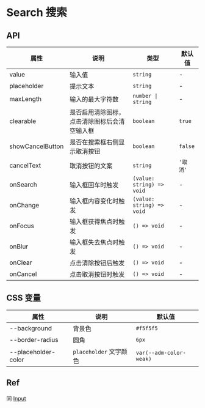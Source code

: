 # Search 搜索

<code src="./demos/demo1.tsx"></code>

## API

| 属性             | 说明                                         | 类型                      | 默认值   |
| ---------------- | -------------------------------------------- | ------------------------- | -------- |
| value            | 输入值                                       | `string`                  | -        |
| placeholder      | 提示文本                                     | `string`                  | -        |
| maxLength        | 输入的最大字符数                             | `number \| string`        | -        |
| clearable        | 是否启用清除图标，点击清除图标后会清空输入框 | `boolean`                 | `true`   |
| showCancelButton | 是否在搜索框右侧显示取消按钮                 | `boolean`                 | `false`  |
| cancelText       | 取消按钮的文案                               | `string`                  | `'取消'` |
| onSearch         | 输入框回车时触发                             | `(value: string) => void` | -        |
| onChange         | 输入框内容变化时触发                         | `(value: string) => void` | -        |
| onFocus          | 输入框获得焦点时触发                         | `() => void`              | -        |
| onBlur           | 输入框失去焦点时触发                         | `() => void`              | -        |
| onClear          | 点击清除按钮后触发                           | `() => void`              | -        |
| onCancel         | 点击取消按钮时触发                           | `() => void`              | -        |

## CSS 变量

| 属性                | 说明                   | 默认值                  |
| ------------------- | ---------------------- | ----------------------- |
| --background        | 背景色                 | `#f5f5f5`               |
| --border-radius     | 圆角                   | `6px`                   |
| --placeholder-color | `placeholder` 文字颜色 | `var(--adm-color-weak)` |

## Ref

同 [Input](./input)
